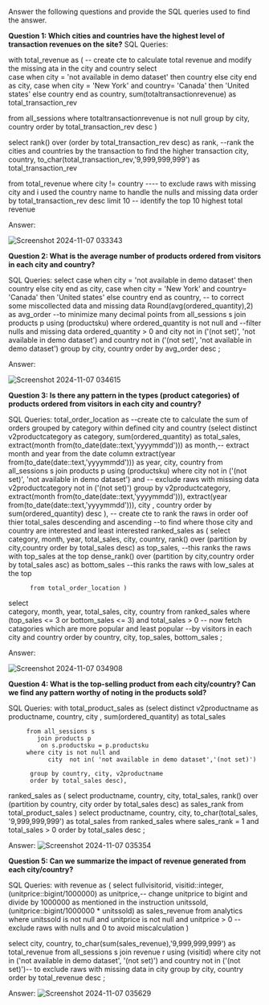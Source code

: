 Answer the following questions and provide the SQL queries used to find the answer.

    
**Question 1: Which cities and countries have the highest level of transaction revenues on the site?**
SQL Queries:

with total_revenue as (      -- create cte to calculate total revenue and modify the missing ata in the city and country
select  
      case when city = 'not available in demo dataset' then country 
	         else city end as city,
	  case when city = 'New York' and country= 'Canada' then 'United states'
	        else country end as country,
	  sum(totaltransactionrevenue) as total_transaction_rev

from all_sessions
where totaltransactionrevenue is not null
group by city, country
order by  total_transaction_rev desc
   )

select 
      rank() over (order by total_transaction_rev desc) as rank, --rank the cities and countries by the transaction to find the higher transaction 
      city,
	  country,
	  to_char(total_transaction_rev,'9,999,999,999') as total_transaction_rev

from total_revenue
where city != country ---- to exclude raws with missing city and i used the country name to handle the nulls and missing data
order by total_transaction_rev desc
limit 10     -- identify the top 10 highest total revenue



Answer:



![Screenshot 2024-11-07 033343](https://github.com/user-attachments/assets/ca080d1c-b997-405c-bb87-3ad8cd743858)


**Question 2: What is the average number of products ordered from visitors in each city and country?**


SQL Queries:
select 
     case when city = 'not available in demo dataset' then country 
	         else city end as city,
	  case when city = 'New York' and country= 'Canada' then 'United states'
	        else country end as country, -- to correct some miscollected data and missing data
		Round(avg(ordered_quantity),2) as avg_order --to minimize many decimal points
from all_sessions s
   join products p
    using (productsku)
where
     ordered_quantity is not null and --filter nulls and missing data
	 ordered_quantity > 0 and
	 city not in ('(not set)', 'not available in demo dataset') and 
	 country not in ('(not set)', 'not available in demo dataset')
group by  city, country
order by  avg_order desc
;



Answer:

![Screenshot 2024-11-07 034615](https://github.com/user-attachments/assets/537ebe84-0886-490e-91dd-0df4337b89e8)




**Question 3: Is there any pattern in the types (product categories) of products ordered from visitors in each city and country?**


SQL Queries:
total_order_location as --create cte to calculate the sum of orders grouped by category within defined city and country
             (select distinct
		           v2productcategory as category,
		          sum(ordered_quantity) as total_sales,
		         extract(month from(to_date(date::text,'yyyymmdd'))) as month,-- extract month and year from the date column
		  	      extract(year from(to_date(date::text,'yyyymmdd'))) as year,
		          city,
		           country
		     from all_sessions s
                 join products p
                   using (productsku)
            where city not in ('(not set)', 'not available in demo dataset') and -- exclude raws with missing data
			        v2productcategory not in ('(not set)')
             group by v2productcategory,
      	             extract(month from(to_date(date::text,'yyyymmdd'))),
			 	      extract(year from(to_date(date::text,'yyyymmdd'))),
		              city ,
		               country
            order by   sum(ordered_quantity) desc
                     ),
                                   -- create cte to rank the raws in order oof thier total_sales descending and ascending 
                                    --to find where those city and country are interested and least interested
  ranked_sales as (
            select  
               category,
	             month,
	              year,
	              total_sales,
	             city,
	            country,
	            rank() over (partition by city,country order by total_sales desc) as top_sales, --this ranks the raws with top_sales at the top
	            dense_rank() over (partition by city,country order by total_sales asc) as bottom_sales --this ranks the raws with low_sales at the top 

          from total_order_location )

select   
      category,
	   month,
	   year,
	   total_sales,
	    city,
	   country
  from ranked_sales 
  where (top_sales <= 3 or bottom_sales <= 3) and total_sales > 0 -- now fetch catagories which are more popular and least popular 
                                                                    --by visitors in each city and country
  order by country, city, top_sales, bottom_sales
  ;
       



Answer:

![Screenshot 2024-11-07 034908](https://github.com/user-attachments/assets/16b41dbc-fa01-4496-9140-28d2cba59f8f)




**Question 4: What is the top-selling product from each city/country? Can we find any pattern worthy of noting in the products sold?**


SQL Queries:
with total_product_sales as 
      (select distinct v2productname as productname,
              country,
			  city ,
              sum(ordered_quantity) as total_sales
	
         from all_sessions s
            join products p
             on s.productsku = p.productsku
         where city is not null and 
               city  not in( 'not available in demo dataset','(not set)')

          group by country, city, v2productname
          order by total_sales desc),

ranked_sales as (
    select  productname,
	        country,
             city,
              total_sales,
		       rank() over (partition by country, city order by total_sales desc) as sales_rank
        from  total_product_sales
	        )
select productname,
       country,
	   city,
	   to_char(total_sales, '9,999,999,999') as total_sales
from ranked_sales
where sales_rank = 1 and
      total_sales > 0
order by total_sales desc
;




Answer:
![Screenshot 2024-11-07 035354](https://github.com/user-attachments/assets/d6340fea-06cd-4527-abcb-39d2ff0ce67c)





**Question 5: Can we summarize the impact of revenue generated from each city/country?**

SQL Queries:
with revenue as (
     select fullvisitorid,
           visitid::integer,
        (unitprice::bigint/1000000) as unitprice,-- change unitprice to bigint and divide by 1000000 as mentioned in the instruction
		    unitssold,
        (unitprice::bigint/1000000 * unitssold) as sales_revenue
from analytics
 where unitssold is not null and 
       unitprice is not null
	   and unitprice > 0 -- exclude raws with nulls and 0 to avoid miscalculation
     )
 
select city,
     country, 
     to_char(sum(sales_revenue),'9,999,999,999') as total_revenue
from all_sessions s
  join revenue r
    using (visitid)
where city not in ('not available in demo dataset', '(not set)')
         and country not in ('(not set)')-- to exclude raws with missing data in city
group by city,
         country
order by total_revenue desc 
;

Answer:
![Screenshot 2024-11-07 035629](https://github.com/user-attachments/assets/1b479d28-cd14-4664-9748-1267be09e0a0)







